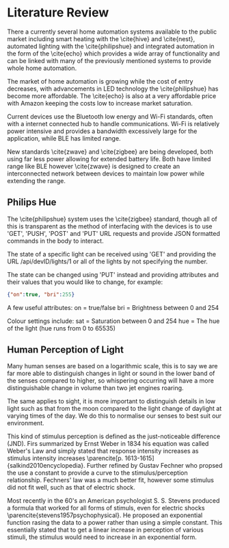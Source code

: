 # Literature Review

There a currently several home automation systems available to the public market including smart heating with the \cite{hive} and \cite{nest}, automated lighting with the \cite{philipshue} and integrated automation in the form of the \cite{echo} which provides a wide array of functionality and can be linked with many of the previously mentioned systems to provide whole home automation. 

The market of home automation is growing while the cost of entry decreases, with advancements in LED technology the \cite{philipshue} has become more affordable. The \cite{echo} is also at a very affordable price with Amazon keeping the costs low to increase market saturation. 

Current devices use the Bluetooth low energy and Wi-Fi standards, often with a internet connected hub to handle communications. Wi-Fi is relatively power intensive and provides a bandwidth excessively large for the application, while BLE has limited range. 

New standards \cite{zwave} and \cite{zigbee} are being developed, both using far less power allowing for extended battery life. Both have limited range like BLE however \cite{zwave} is designed to create an interconnected network between devices to maintain low power while extending the range.

## Philips Hue

The \cite{philipshue} system uses the \cite{zigbee} standard, though all of this is transparent as the method of interfacing with the devices is to use 'GET', 'PUSH', 'POST' and 'PUT' URL requests and provide JSON formatted commands in the body to interact.

The state of a specific light can be received using 'GET' and providing the URL
/api/devID/lights/1 or all of the lights by not specifying the number.

The state can be changed using 'PUT' instead and providing attributes and their values that you would like to change, for example: 

```json
{"on":true, "bri":255} 
```

A few useful attributes:
on = true/false
bri = Brightness between 0 and 254 

Colour settings include:
sat = Saturation between 0 and 254
hue = The hue of the light (hue runs from 0 to 65535)


## Human Perception of Light

Many human senses are based on a logarithmic scale, this is to say we are far more able to distinguish changes in light or sound in the lower band of the senses compared to higher, so whispering occurring will have a more distinguishable change in volume than two jet engines roaring.

The same applies to sight, it is more important to distinguish details in low light such as that from the moon compared to the light change of daylight at varying times of the day. We do this to normalise our senses to best suit our environment. 

This kind of stimulus perception is defined as the just-noticeable difference (JND). Firs summarized by Ernst Weber in 1834 his equation was called Weber's Law and simply stated that response intensity increases as stimulus intensity increases \parencite[p. 1613-1615]{salkind2010encyclopedia}. Further refined by Gustav Fechner who propsed the use a constant to provide a curve to the stimulus/perception relationship. Fechners' law was a much better fit, however some stimulus did not fit well, such as that of electric shock.

Most recently in the 60's an American psychologist S. S. Stevens produced a formula that worked for all forms of stimuls, even for electric shocks \parencite{stevens1957psychophysical}. He proposed an exponential function rasing the data to a power rather than using a simple constant. This essentially stated that to get a linear increase in perception of various stimuli, the stimulus would need to increase in an exponential form.
